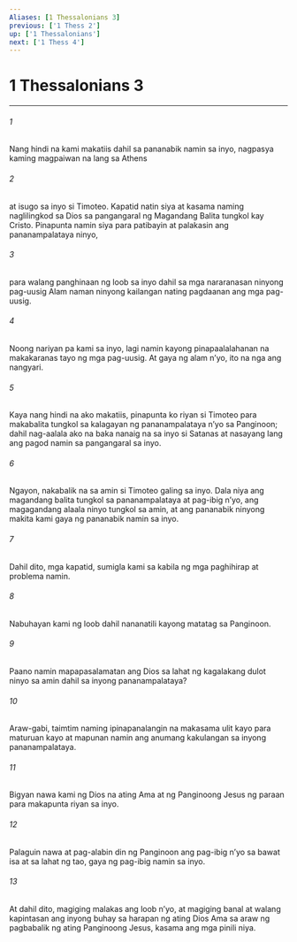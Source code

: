 ```yaml
---
Aliases: [1 Thessalonians 3]
previous: ['1 Thess 2']
up: ['1 Thessalonians']
next: ['1 Thess 4']
---
```

# 1 Thessalonians 3

***






















###### 1 










Nang hindi na kami makatiis dahil sa pananabik namin sa inyo, nagpasya kaming magpaiwan na lang sa Athens 





















###### 2 










at isugo sa inyo si Timoteo. Kapatid natin siya at kasama naming naglilingkod sa Dios sa pangangaral ng Magandang Balita tungkol kay Cristo. Pinapunta namin siya para patibayin at palakasin ang pananampalataya ninyo, 





















###### 3 










para walang panghinaan ng loob sa inyo dahil sa mga nararanasan ninyong pag-uusig Alam naman ninyong kailangan nating pagdaanan ang mga pag-uusig. 





















###### 4 










Noong nariyan pa kami sa inyo, lagi namin kayong pinapaalalahanan na makakaranas tayo ng mga pag-uusig. At gaya ng alam nʼyo, ito na nga ang nangyari. 





















###### 5 










Kaya nang hindi na ako makatiis, pinapunta ko riyan si Timoteo para makabalita tungkol sa kalagayan ng pananampalataya nʼyo sa Panginoon; dahil nag-aalala ako na baka nanaig na sa inyo si Satanas at nasayang lang ang pagod namin sa pangangaral sa inyo. 





















###### 6 










Ngayon, nakabalik na sa amin si Timoteo galing sa inyo. Dala niya ang magandang balita tungkol sa pananampalataya at pag-ibig nʼyo, ang magagandang alaala ninyo tungkol sa amin, at ang pananabik ninyong makita kami gaya ng pananabik namin sa inyo. 





















###### 7 










Dahil dito, mga kapatid, sumigla kami sa kabila ng mga paghihirap at problema namin. 





















###### 8 










Nabuhayan kami ng loob dahil nananatili kayong matatag sa Panginoon. 





















###### 9 










Paano namin mapapasalamatan ang Dios sa lahat ng kagalakang dulot ninyo sa amin dahil sa inyong pananampalataya? 





















###### 10 










Araw-gabi, taimtim naming ipinapanalangin na makasama ulit kayo para maturuan kayo at mapunan namin ang anumang kakulangan sa inyong pananampalataya. 





















###### 11 










Bigyan nawa kami ng Dios na ating Ama at ng Panginoong Jesus ng paraan para makapunta riyan sa inyo. 





















###### 12 










Palaguin nawa at pag-alabin din ng Panginoon ang pag-ibig nʼyo sa bawat isa at sa lahat ng tao, gaya ng pag-ibig namin sa inyo. 





















###### 13 










At dahil dito, magiging malakas ang loob nʼyo, at magiging banal at walang kapintasan ang inyong buhay sa harapan ng ating Dios Ama sa araw ng pagbabalik ng ating Panginoong Jesus, kasama ang mga pinili niya.
